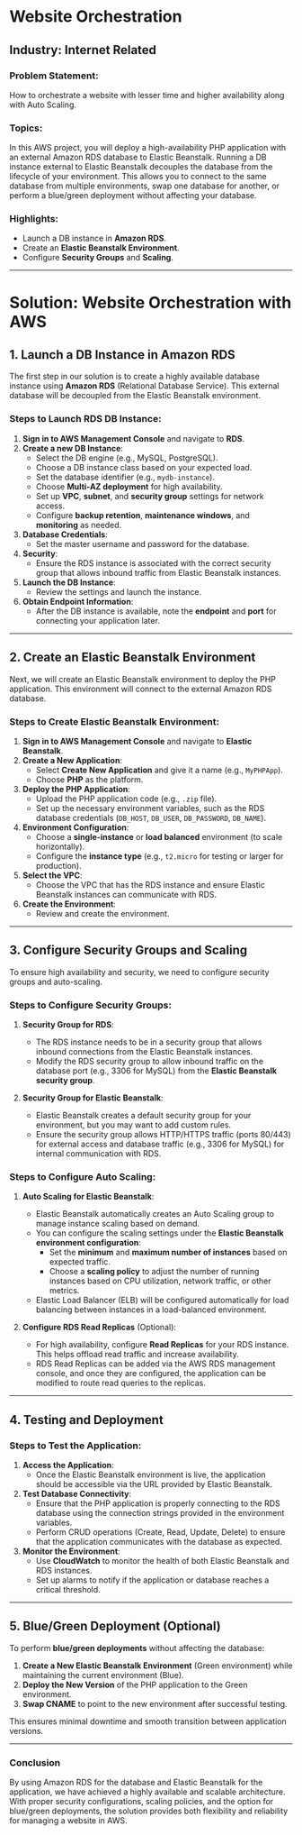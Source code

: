 # Website Orchestration

## Industry: Internet Related

### Problem Statement:
How to orchestrate a website with lesser time and higher availability along with Auto Scaling.

### Topics:
In this AWS project, you will deploy a high-availability PHP application with an external Amazon RDS database to Elastic Beanstalk. Running a DB instance external to Elastic Beanstalk decouples the database from the lifecycle of your environment. This allows you to connect to the same database from multiple environments, swap one database for another, or perform a blue/green deployment without affecting your database.

### Highlights:
- Launch a DB instance in **Amazon RDS**.
- Create an **Elastic Beanstalk Environment**.
- Configure **Security Groups** and **Scaling**.

---
# Solution: Website Orchestration with AWS

## 1. **Launch a DB Instance in Amazon RDS**

The first step in our solution is to create a highly available database instance using **Amazon RDS** (Relational Database Service). This external database will be decoupled from the Elastic Beanstalk environment.

### Steps to Launch RDS DB Instance:
1. **Sign in to AWS Management Console** and navigate to **RDS**.
2. **Create a new DB Instance**:
   - Select the DB engine (e.g., MySQL, PostgreSQL).
   - Choose a DB instance class based on your expected load.
   - Set the database identifier (e.g., `mydb-instance`).
   - Choose **Multi-AZ deployment** for high availability.
   - Set up **VPC**, **subnet**, and **security group** settings for network access.
   - Configure **backup retention**, **maintenance windows**, and **monitoring** as needed.
3. **Database Credentials**:
   - Set the master username and password for the database.
4. **Security**:
   - Ensure the RDS instance is associated with the correct security group that allows inbound traffic from Elastic Beanstalk instances.
5. **Launch the DB Instance**:
   - Review the settings and launch the instance.
6. **Obtain Endpoint Information**:
   - After the DB instance is available, note the **endpoint** and **port** for connecting your application later.

---

## 2. **Create an Elastic Beanstalk Environment**

Next, we will create an Elastic Beanstalk environment to deploy the PHP application. This environment will connect to the external Amazon RDS database.

### Steps to Create Elastic Beanstalk Environment:
1. **Sign in to AWS Management Console** and navigate to **Elastic Beanstalk**.
2. **Create a New Application**:
   - Select **Create New Application** and give it a name (e.g., `MyPHPApp`).
   - Choose **PHP** as the platform.
3. **Deploy the PHP Application**:
   - Upload the PHP application code (e.g., `.zip` file).
   - Set up the necessary environment variables, such as the RDS database credentials (`DB_HOST`, `DB_USER`, `DB_PASSWORD`, `DB_NAME`).
4. **Environment Configuration**:
   - Choose a **single-instance** or **load balanced** environment (to scale horizontally).
   - Configure the **instance type** (e.g., `t2.micro` for testing or larger for production).
5. **Select the VPC**:
   - Choose the VPC that has the RDS instance and ensure Elastic Beanstalk instances can communicate with RDS.
6. **Create the Environment**:
   - Review and create the environment.

---

## 3. **Configure Security Groups and Scaling**

To ensure high availability and security, we need to configure security groups and auto-scaling.

### Steps to Configure Security Groups:
1. **Security Group for RDS**:
   - The RDS instance needs to be in a security group that allows inbound connections from the Elastic Beanstalk instances.
   - Modify the RDS security group to allow inbound traffic on the database port (e.g., 3306 for MySQL) from the **Elastic Beanstalk security group**.
   
2. **Security Group for Elastic Beanstalk**:
   - Elastic Beanstalk creates a default security group for your environment, but you may want to add custom rules.
   - Ensure the security group allows HTTP/HTTPS traffic (ports 80/443) for external access and database traffic (e.g., 3306 for MySQL) for internal communication with RDS.

### Steps to Configure Auto Scaling:
1. **Auto Scaling for Elastic Beanstalk**:
   - Elastic Beanstalk automatically creates an Auto Scaling group to manage instance scaling based on demand.
   - You can configure the scaling settings under the **Elastic Beanstalk environment configuration**:
     - Set the **minimum** and **maximum number of instances** based on expected traffic.
     - Choose a **scaling policy** to adjust the number of running instances based on CPU utilization, network traffic, or other metrics.
   - Elastic Load Balancer (ELB) will be configured automatically for load balancing between instances in a load-balanced environment.

2. **Configure RDS Read Replicas** (Optional):
   - For high availability, configure **Read Replicas** for your RDS instance. This helps offload read traffic and increase availability.
   - RDS Read Replicas can be added via the AWS RDS management console, and once they are configured, the application can be modified to route read queries to the replicas.

---

## 4. **Testing and Deployment**

### Steps to Test the Application:
1. **Access the Application**:
   - Once the Elastic Beanstalk environment is live, the application should be accessible via the URL provided by Elastic Beanstalk.
2. **Test Database Connectivity**:
   - Ensure that the PHP application is properly connecting to the RDS database using the connection strings provided in the environment variables.
   - Perform CRUD operations (Create, Read, Update, Delete) to ensure that the application communicates with the database as expected.
3. **Monitor the Environment**:
   - Use **CloudWatch** to monitor the health of both Elastic Beanstalk and RDS instances.
   - Set up alarms to notify if the application or database reaches a critical threshold.

---

## 5. **Blue/Green Deployment (Optional)**

To perform **blue/green deployments** without affecting the database:
1. **Create a New Elastic Beanstalk Environment** (Green environment) while maintaining the current environment (Blue).
2. **Deploy the New Version** of the PHP application to the Green environment.
3. **Swap CNAME** to point to the new environment after successful testing.

This ensures minimal downtime and smooth transition between application versions.

---

### Conclusion

By using Amazon RDS for the database and Elastic Beanstalk for the application, we have achieved a highly available and scalable architecture. With proper security configurations, scaling policies, and the option for blue/green deployments, the solution provides both flexibility and reliability for managing a website in AWS.
